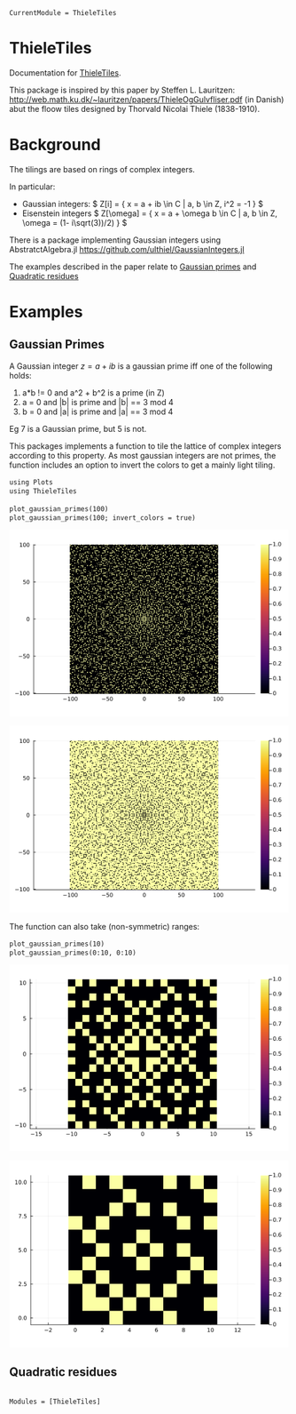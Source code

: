 ```@meta
CurrentModule = ThieleTiles
```

# ThieleTiles

Documentation for [ThieleTiles](https://github.com/tp2750/ThieleTiles.jl).

This package is inspired by this paper by Steffen L. Lauritzen: http://web.math.ku.dk/~lauritzen/papers/ThieleOgGulvfliser.pdf (in Danish) abut the floow tiles designed by Thorvald Nicolai Thiele (1838-1910).

# Background

The tilings are based on rings of complex integers.

In particular:

* Gaussian integers: $ Z[i] = { x = a + ib \in C | a, b \in Z, i^2 = -1 } $
* Eisenstein integers $ Z[\omega] = { x = a + \omega b \in C | a, b \in Z, \omega = (1- i\sqrt(3))/2) } $

There is a package implementing Gaussian integers using AbstratctAlgebra.jl https://github.com/ulthiel/GaussianIntegers.jl 

The examples described in the paper relate to [Gaussian primes](https://en.wikipedia.org/wiki/Gaussian_integer#Gaussian_primes) and [Quadratic residues](https://en.wikipedia.org/wiki/Quadratic_residue)

# Examples

## Gaussian Primes

A Gaussian integer $z = a + ib$ is a gaussian prime iff one of the following holds:

1. a*b != 0 and a^2 + b^2 is a prime (in Z)
2. a = 0 and |b| is prime and |b| == 3 mod 4
3. b = 0 and |a| is prime and |a| == 3 mod 4

Eg 7 is a Gaussian prime, but 5 is not.

This packages implements a function to tile the lattice of complex integers according to this property. 
As most gaussian integers are not primes, the function includes an option to invert the colors to get a mainly light tiling.

```
using Plots
using ThieleTiles

plot_gaussian_primes(100)
plot_gaussian_primes(100; invert_colors = true)

```

![Gaussian Primes](imgs/gauss_primes_100.png)

![Gaussian Primes, invert_colors](imgs/gauss_primes_100_inv.png)


The function can also take (non-symmetric) ranges:

```
plot_gaussian_primes(10)
plot_gaussian_primes(0:10, 0:10)

```

![Gaussian primes symmetric](imgs/gauss_primes_10.png)

![Gaussian primes non-symmetric](imgs/gauss_primes_0-10.png)


## Quadratic residues


```@index
```

```@autodocs
Modules = [ThieleTiles]
```
